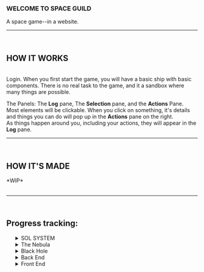 ### WELCOME TO SPACE GUILD  
A space game--in a website.  
<hr>
<br>
<h2>HOW IT WORKS</h2>
<br>
Login.  
When you first start the game, you will have a basic ship with basic components.  
There is no real task to the game, and it a sandbox where many things are possible.  

The Panels: The **Log** pane, The **Selection** pane, and the **Actions** Pane.  
Most elements will be clickable. When you click on something, it's details and things you can do will pop up in the **Actions** pane on the right.  
As things happen around you, including your actions, they will appear in the **Log** pane.

<hr>
<br>
<h2>HOW IT'S MADE</h2>  
*WIP*
<br>
<br>
<hr>
<br>
<h2>Progress tracking:</h2>  
<ul>
  <details>
  <summary>SOL SYSTEM</summary>
    <ul>
      <li>[ ] Earth <ul>
        <li>[ ] Earth Orbit</li>
        <li>[ ] Earth Ground Station Zero</li>
        <li>[ ] Earth Orbital Station Zero</li>
        <li>[ ] Moon Orbit</li>
        <li>[ ] Moon Ground Station</li>
      </ul>
        <br>
      </li>
      <li>[ ] Sun Orbital</li>
        <br>
      <li>[ ] SOL -> ALPHA warp Gate orbital</li>
        <br>
      <li>[ ] Venus <ul>
        <li>[ ] Venus Orbit</li>
        <li>[ ] Venus Ground Station Zero</li>
        <li>[ ] Venus Orbital Station Zero</li>
      </ul>
        <br>
      </li>
      <li>[ ] Mars <ul>
        <li>[ ] Mars Orbit</li>
        <li>[ ] Mars Ground Station Zero</li>
        <li>[ ] Mars Orbital Station Zero</li>
        <li>[ ] Mars Moon 1 Ground Station</li>
        <li>[ ] Mars Moon 2 Ground Station</li>
       </ul>
      </li>
        <br>
      <li>[ ] Mercury <ul>
        <li>[ ] Mercury Orbit</li>
        <li>[ ] Mercury Ground Station</li>
       </ul>
      </li>
        <br>
      <li>[ ] Asteroid Belt <ul>
        <li>[ ] Belt Region 1 orbit <ul> 
          <li>[ ] Belt 1 Station</li>
        </ul>
        </li>
        <li>[ ] Belt Region 2 orbit <ul> 
          <li>[ ] Belt 2 Station</li>
        </ul>
        </li><li>[ ] Belt Region 3 orbit <ul> 
          <li>[ ] Belt 3 Station</li>
        </ul>
        </li>
       </ul>
      </li>
        <br>
      <li>[ ] Jupiter <ul>
        <li>[ ] Jupiter Orbit</li>
        <li>[ ] Jupiter Atmosphere Station 'Thunder Station'</li>
        <li>[ ] IO station</li>
       </ul>
      </li>   
        <br>
      <li>[ ] Saturn <ul>
        <li>[ ] Saturn Orbit</li>
        <li>[ ] Saturn Atmosphere Station 'Cloud Station'</li>
        <li>[ ] Ring station 1</li>
        <li>[ ] Ring station 2</li>
       </ul>
      </li>
        <br>
      <li>[ ] Uranus <ul>
        <li>[ ] Uranus Orbit</li>
        <li>[ ] Uranus Orbital Station</li>
        <li>[ ] Uranus Atmosphere station</li>
        </ul>
      </li>
        <br>
      <li>[ ] Kyper Regions <ul>
        <li>[ ] Kyper Region 1 Orbit + Station</li>
        <li>[ ] Kyper Region 2 Orbit + Station</li>
        <li>[ ] Kyper Region 3 Orbit + Station</li>
        <li>[ ] Kyper Region 4 Orbit + Station</li>
        </ul>
      </li>  
    </ul>
  </details>
  <details>
    <summary>The Nebula</summary>
    <ul>
      <li>[ ] Gate/Teleporter/Warp orbit</li>
      <li>[ ] Storm Region</li>
      <li>[ ] Asteroid Fields</li>
      <li>[ ] Nebula Station 1</li>
      <li>[ ] Nebula Station 1</li>
    </ul>
  </details>
  <details>
    <summary>Black Hole</summary>
    <ul>
      <li>[ ] Gate/Teleporter/Warp orbit</li>
      <li>[ ] Black Hole Orbit</li>
    </ul>
  </details>
  <details>
    <summary>Back End</summary>
    <ul>
      <li>[ ] Ship statistics based on components? </li>
      <li>[ ] Ship components</li>
      <li>[ ] Login System / token generation</li>
      <li>[ ] Logging <ul>
        <li>[ ] in region 'subscriber' pattern</li>
        <li>[ ] per ship log - messages and purely front-end added ship notifications (travel, damage, scanned, etc).</li>
        </ul>
      </li>
      <li>[ ] Station Shipyards/Vendor</li>
      <li>[ ] Anomalies (random events at travel)</li>
  </ul>
  </details>
  <details>
    <summary>Front End</summary>
    <ul>
      <li>[ ] Landing Page</li>
      <li>[ ] Login Page</li>
      <li>[ ] Game Page</li>
    </ul>
  </details>
  <br>
  
</ul>

